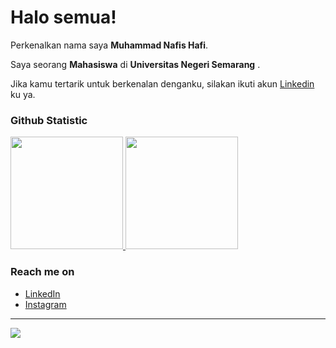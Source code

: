 # Halo semua! 

Perkenalkan nama saya **Muhammad Nafis Hafi**.

Saya seorang **Mahasiswa** di **Universitas Negeri Semarang** .

Jika kamu tertarik untuk berkenalan denganku, silakan ikuti akun [Linkedin](https://www.linkedin.com/in/muhammad-nafis-hafi-8067a9267/) ku ya.

### Github Statistic
<p align="left">
<a href="https://github.com/nafishafi">
  <img height="180em" src="https://github-readme-stats-eight-theta.vercel.app/api?username=dimasmds&show_icons=true&theme=algolia&include_all_commits=true&count_private=true"/>
  <img height="180em" src="https://github-readme-stats-eight-theta.vercel.app/api/top-langs/?username=dimasmds&layout=compact&langs_count=8&theme=algolia"/>
</a>
</p>

### Reach me on
- <a href="https://www.linkedin.com/in/muhammad-nafis-hafi-8067a9267/">LinkedIn</a>
- <a href="https://www.instagram.com/hafi_117/">Instagram</a>

---
[![](https://visitcount.itsvg.in/api?id=nafishafi&label=Profile%20Views&color=2&icon=2&pretty=true)](https://visitcount.itsvg.in)
